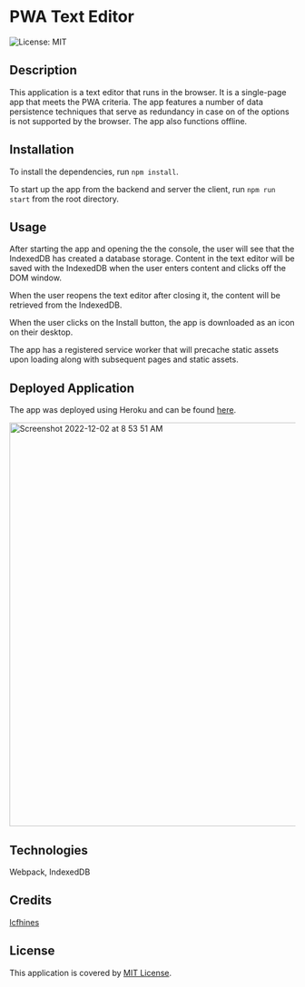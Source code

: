 # PWA Text Editor

![License: MIT](https://img.shields.io/badge/License-MIT-yellow.svg)

## Description

This application is a text editor that runs in the browser. It is a single-page app that meets the PWA criteria. The app features a number of data persistence techniques that serve as redundancy in case on of the options is not supported by the browser. The app also functions offline.

## Installation

To install the dependencies, run ```npm install```.

To start up the app from the backend and server the client, run ```npm run start``` from the root directory.

## Usage

After starting the app and opening the the console, the user will see that the IndexedDB has created a database storage. Content in the text editor will be saved with the IndexedDB when the user enters content and clicks off the DOM window. 

When the user reopens the text editor after closing it, the content will be retrieved from the IndexedDB.

When the user clicks on the Install button, the app is downloaded as an icon on their desktop.

The app has a registered service worker that will precache static assets upon loading along with subsequent pages and static assets.


## Deployed Application

The app was deployed using Heroku and can be found [here](https://pwa-text-editor1123.herokuapp.com/).

<img width="712" alt="Screenshot 2022-12-02 at 8 53 51 AM" src="https://user-images.githubusercontent.com/113798073/205310962-8dfcec16-8e57-4d91-b9bc-8a0ec1a0194f.png">



## Technologies

Webpack, IndexedDB

## Credits

[lcfhines](https://github.com/lcfhines)

## License

This application is covered by [MIT License](https://choosealicense.com/licenses/mit/).
